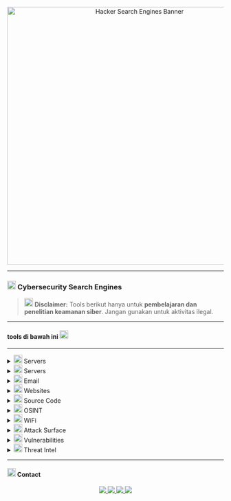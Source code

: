 <!-- Banner -->
<p align="center">
  <img src="https://j.top4top.io/p_3528jmrhm0.jpg" alt="Hacker Search Engines Banner" width="600"/>
</p>

---

### <img src="https://cdn.jsdelivr.net/npm/@fortawesome/fontawesome-free/svgs/solid/magnifying-glass.svg" width="20" style="color:black"/> Cybersecurity Search Engines

> <img src="https://cdn.jsdelivr.net/npm/@fortawesome/fontawesome-free/svgs/solid/exclamation-triangle.svg" width="20" style="color:black"/> **Disclaimer:** Tools berikut hanya untuk **pembelajaran dan penelitian keamanan siber**. Jangan gunakan untuk aktivitas ilegal.

---

#### tools di bawah ini <img src="https://cdn.jsdelivr.net/npm/@fortawesome/fontawesome-free/svgs/solid/hand-point-down.svg" width="20" style="color:black"/>

---

<details>
<summary><img src="https://cdn.jsdelivr.net/npm/@fortawesome/fontawesome-free/svgs/solid/server.svg" width="20" style="color:black"/> Servers</summary>

👉 [shodan.io](https://shodan.io)  
🌟 Mesin pencari server & perangkat yang terhubung ke internet.  
📌 Fungsi: Digunakan dalam penelitian keamanan IoT.
</details>

<details>
<summary><img src="https://cdn.jsdelivr.net/npm/@fortawesome/fontawesome-free/svgs/solid/server.svg" width="20" style="color:black"/> Servers</summary>

👉 [censys.io](https://censys.io)  
🌟 Mesin pencari server & layanan publik global.  
📌 Fungsi: Analisis keamanan sertifikat & host.
</details>

<details>
<summary><img src="https://cdn.jsdelivr.net/npm/@fortawesome/fontawesome-free/svgs/solid/envelope.svg" width="20" style="color:black"/> Email</summary>

👉 [hunter.io](https://hunter.io)  
🌟 Pencarian email berdasarkan domain tertentu.  
📌 Fungsi: Digunakan untuk OSINT & investigasi email.
</details>

<details>
<summary><img src="https://cdn.jsdelivr.net/npm/@fortawesome/fontawesome-free/svgs/solid/globe.svg" width="20" style="color:black"/> Websites</summary>

👉 [urlscan.io](https://urlscan.io)  
🌟 Analisis website & traffic.  
📌 Fungsi: Menyelidiki aktivitas mencurigakan pada situs.
</details>

<details>
<summary><img src="https://cdn.jsdelivr.net/npm/@fortawesome/fontawesome-free/svgs/solid/code.svg" width="20" style="color:black"/> Source Code</summary>

👉 [grep.app](https://grep.app)  
🌟 Mesin pencari source code.  
📌 Fungsi: Membantu penelitian kode publik.
</details>

<details>
<summary><img src="https://cdn.jsdelivr.net/npm/@fortawesome/fontawesome-free/svgs/solid/user-secret.svg" width="20" style="color:black"/> OSINT</summary>

👉 [intelx.io](https://intelx.io)  
🌟 Platform OSINT untuk data publik & bocoran.  
📌 Fungsi: Digunakan dalam penelitian keamanan data.
</details>

<details>
<summary><img src="https://cdn.jsdelivr.net/npm/@fortawesome/fontawesome-free/svgs/solid/wifi.svg" width="20" style="color:black"/> WiFi</summary>

👉 [wigle.net](https://wigle.net)  
🌟 Database peta jaringan WiFi global.  
📌 Fungsi: Penelitian keamanan jaringan nirkabel.
</details>

<details>
<summary><img src="https://cdn.jsdelivr.net/npm/@fortawesome/fontawesome-free/svgs/solid/shield-halved.svg" width="20" style="color:black"/> Attack Surface</summary>

👉 [fullhunt.io](https://fullhunt.io)  
🌟 Platform attack surface monitoring.  
📌 Fungsi: Identifikasi aset digital yang terekspos.
</details>

<details>
<summary><img src="https://cdn.jsdelivr.net/npm/@fortawesome/fontawesome-free/svgs/solid/bolt.svg" width="20" style="color:black"/> Vulnerabilities</summary>

👉 [vulners.com](https://vulners.com)  
🌟 Database kerentanan & exploit.  
📌 Fungsi: Penelitian keamanan terhadap CVE terbaru.
</details>

<details>
<summary><img src="https://cdn.jsdelivr.net/npm/@fortawesome/fontawesome-free/svgs/solid/fire.svg" width="20" style="color:black"/> Threat Intel</summary>

👉 [viz.greynoise.io](https://viz.greynoise.io)  
🌟 Threat intelligence traffic internet.  
📌 Fungsi: Memfilter “noise” dari pemindaian internet.
</details>

---

#### <img src="https://cdn.jsdelivr.net/npm/@fortawesome/fontawesome-free/svgs/solid/phone.svg" width="20" style="color:black"/> Contact

<p align="center">
  <a href="https://t.me/viaownercyberlinuxid">
    <img src="https://img.shields.io/badge/Owner-@viaownercyberlinuxid-black?style=for-the-badge&logo=telegram&logoColor=white" />
  </a>
  <a href="https://t.me/CyberLinuxID">
    <img src="https://img.shields.io/badge/Grup-CyberLinuxID-black?style=for-the-badge&logo=telegram&logoColor=white" />
  </a>
  <a href="https://github.com/CyberLinux1d">
    <img src="https://img.shields.io/badge/GitHub-CyberLinux1d-black?style=for-the-badge&logo=github&logoColor=white" />
  </a>
  <a href="https://9o1kc.mssg.me/">
    <img src="https://img.shields.io/badge/Link-Lengkap-black?style=for-the-badge&logo=linktree&logoColor=white" />
  </a>
</p>